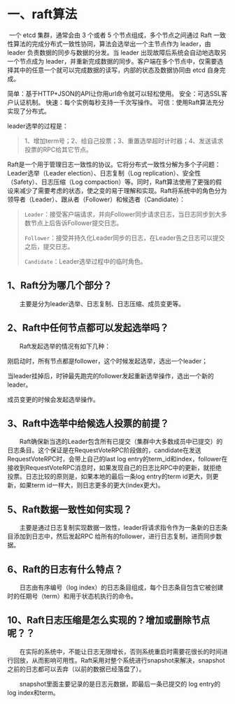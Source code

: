 # 一、raft算法

​		一个 etcd 集群，通常会由 3 个或者 5 个节点组成，多个节点之间通过 Raft 一致性算法的完成分布式一致性协同，算法会选举出一个主节点作为 leader，由 leader 负责数据的同步与数据的分发。当 leader 出现故障后系统会自动地选取另一个节点成为 leader，并重新完成数据的同步。客户端在多个节点中，仅需要选择其中的任意一个就可以完成数据的读写，内部的状态及数据协同由 etcd 自身完成。

简单：基于HTTP+JSON的API让你用url命令就可以轻松使用。
安全：可选SSL客户认证机制。
快速：每个实例每秒支持一千次写操作。
可信：使用Raft算法充分实现了分布式。

leader选举的过程是：

> 1、增加term号；2、给自己投票；3、重置选举超时计时器；4、发送请求投票的RPC给其它节点。

Raft是一个用于管理日志一致性的协议。它将分布式一致性分解为多个子问题：Leader选举（Leader election）、日志复制（Log replication）、安全性（Safety）、日志压缩（Log compaction）等。同时，Raft算法使用了更强的假设来减少了需要考虑的状态，使之变的易于理解和实现。Raft将系统中的角色分为领导者（Leader）、跟从者（Follower）和候选者（Candidate）：

> `Leader`：接受客户端请求，并向Follower同步请求日志，当日志同步到大多数节点上后告诉Follower提交日志。
>
> `Follower`：接受并持久化Leader同步的日志，在Leader告之日志可以提交之后，提交日志。
>
> `Candidate`：Leader选举过程中的临时角色。

## 1、Raft分为哪几个部分？

  主要是分为leader选举、日志复制、日志压缩、成员变更等。

## 2、Raft中任何节点都可以发起选举吗？

  Raft发起选举的情况有如下几种：

刚启动时，所有节点都是follower，这个时候发起选举，选出一个leader；

当leader挂掉后，时钟最先跑完的follower发起重新选举操作，选出一个新的leader。

成员变更的时候会发起选举操作。

## 3、Raft中选举中给候选人投票的前提？

  Raft确保新当选的Leader包含所有已提交（集群中大多数成员中已提交）的日志条目。这个保证是在RequestVoteRPC阶段做的，candidate在发送RequestVoteRPC时，会带上自己的last log entry的term_id和index，follower在接收到RequestVoteRPC消息时，如果发现自己的日志比RPC中的更新，就拒绝投票。日志比较的原则是，如果本地的最后一条log entry的term id更大，则更新，如果term id一样大，则日志更多的更大(index更大)。

## 5、Raft数据一致性如何实现？
  主要是通过日志复制实现数据一致性，leader将请求指令作为一条新的日志条目添加到日志中，然后发起RPC 给所有的follower，进行日志复制，进而同步数据。

## 6、Raft的日志有什么特点？
  日志由有序编号（log index）的日志条目组成，每个日志条目包含它被创建时的任期号（term）和用于状态机执行的命令。

## 10、Raft日志压缩是怎么实现的？增加或删除节点呢？？
  在实际的系统中，不能让日志无限增长，否则系统重启时需要花很长的时间进行回放，从而影响可用性。Raft采用对整个系统进行snapshot来解决，snapshot之前的日志都可以丢弃（以前的数据已经落盘了）。

  snapshot里面主要记录的是日志元数据，即最后一条已提交的 log entry的 log index和term。
